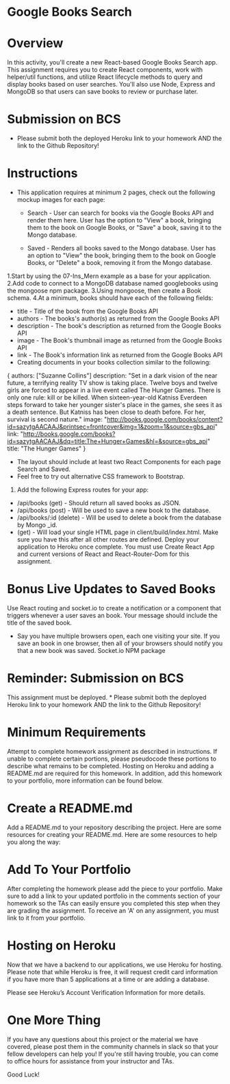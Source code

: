 # Google Books Search


# Overview

In this activity, you'll create a new React-based Google Books Search app. This assignment requires you to create React components, work with helper/util functions, and utilize React lifecycle methods to query and display books based on user searches. You'll also use Node, Express and MongoDB so that users can save books to review or purchase later.


# Submission on BCS

* Please submit both the deployed Heroku link to your homework AND the link to the Github Repository!

# Instructions

* This application requires at minimum 2 pages, check out the following mockup images for each page:

  *  Search - User can search for books via the Google Books API and render them here. User has the option to "View" a book, bringing them to the book on Google Books, or "Save" a book, saving it to the Mongo database.

  *  Saved - Renders all books saved to the Mongo database. User has an option to "View" the book, bringing them to the book on Google Books, or "Delete" a book, removing it from the Mongo database.

1.Start by using the 07-Ins_Mern example as a base for your application.
2.Add code to connect to a MongoDB database named googlebooks using the mongoose npm package.
3.Using mongoose, then create a Book schema.
4.At a minimum, books should have each of the following fields:

*  title - Title of the book from the Google Books API
*  authors - The books's author(s) as returned from the Google Books API
*  description - The book's description as returned from the Google Books API
*  image - The Book's thumbnail image as returned from the Google Books API
*  link - The Book's information link as returned from the Google Books API
*  Creating documents in your books collection similar to the following:

{
  authors: ["Suzanne Collins"]
  description: "Set in a dark vision of the near future, a terrifying reality TV show is taking place. Twelve boys and twelve girls are forced to appear in a live event called The Hunger Games. There is only one rule: kill or be killed. When sixteen-year-old Katniss Everdeen steps forward to take her younger sister's place in the games, she sees it as a death sentence. But Katniss has been close to death before. For her, survival is second nature."
  image: "http://books.google.com/books/content?id=sazytgAACAAJ&printsec=frontcover&img=1&zoom=1&source=gbs_api"
  link: "http://books.google.com/books?id=sazytgAACAAJ&dq=title:The+Hunger+Games&hl=&source=gbs_api"
  title: "The Hunger Games"
}

*  The layout should include at least two React Components for each page Search and Saved.
*  Feel free to try out alternative CSS framework to Bootstrap.

1. Add the following Express routes for your app:

*  /api/books (get) - Should return all saved books as JSON.
*  /api/books (post) - Will be used to save a new book to the database.
*  /api/books/:id (delete) - Will be used to delete a book from the database by Mongo _id.
* (get) - Will load your single HTML page in client/build/index.html. Make sure you have this after all other routes are defined.
Deploy your application to Heroku once complete. You must use Create React App and current versions of React and React-Router-Dom for this assignment.

# Bonus Live Updates to Saved Books

Use React routing and socket.io to create a notification or a component that triggers whenever a user saves an book. Your message should include the title of the saved book.


  *  Say you have multiple browsers open, each one visiting your site. If you save an book in one browser, then all of your browsers should notify you that a new book was saved.
Socket.io NPM package

# Reminder: Submission on BCS

This assignment must be deployed. * Please submit both the deployed Heroku link to your homework AND the link to the Github Repository!


# Minimum Requirements

Attempt to complete homework assignment as described in instructions. If unable to complete certain portions, please pseudocode these portions to describe what remains to be completed. Hosting on Heroku and adding a README.md are required for this homework. In addition, add this homework to your portfolio, more information can be found below.

# Create a README.md

Add a README.md to your repository describing the project. Here are some resources for creating your README.md. Here are some resources to help you along the way:

# Add To Your Portfolio

After completing the homework please add the piece to your portfolio. Make sure to add a link to your updated portfolio in the comments section of your homework so the TAs can easily ensure you completed this step when they are grading the assignment. To receive an 'A' on any assignment, you must link to it from your portfolio.


# Hosting on Heroku

Now that we have a backend to our applications, we use Heroku for hosting. Please note that while Heroku is free, it will request credit card information if you have more than 5 applications at a time or are adding a database.

Please see Heroku’s Account Verification Information for more details.


# One More Thing

If you have any questions about this project or the material we have covered, please post them in the community channels in slack so that your fellow developers can help you! If you're still having trouble, you can come to office hours for assistance from your instructor and TAs.

Good Luck!